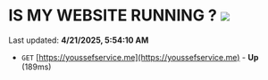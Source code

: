 # IS MY WEBSITE RUNNING ? [![](https://img.shields.io/static/v1?label=Sponsor&message=%E2%9D%A4&logo=GitHub&color=%23fe8e86)](https://github.com/sponsors/Youssef-Lehmam)

Last updated: **4/21/2025, 5:54:10 AM**

- `GET` [https://youssefservice.me](https://youssefservice.me) - **Up** (189ms)
